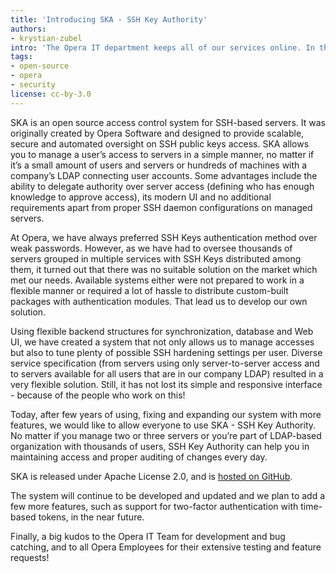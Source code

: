 ```yaml
---
title: 'Introducing SKA - SSH Key Authority'
authors:
- krystian-zubel
intro: 'The Opera IT department keeps all of our services online. In their work, they need to manage thousands of servers. Today, one of their tools that is used for SSH Access Control becomes Open Source - check out how it could make your life simpler!'
tags:
- open-source
- opera
- security
license: cc-by-3.0
---
```


SKA is an open source access control system for SSH-based servers. It was originally created by
Opera Software and designed to provide scalable, secure and automated oversight on SSH public keys
access. SKA allows you to manage a user’s access to servers in a simple manner, no matter if it’s a
small amount of users and servers or hundreds of machines with a company’s LDAP connecting user
accounts. Some advantages include the ability to delegate authority over server access (defining who
has enough knowledge to approve access), its modern UI and no additional requirements apart from
proper SSH daemon configurations on managed servers.

At Opera, we have always preferred SSH Keys authentication method over weak passwords. However, as
we have had to oversee thousands of servers grouped in multiple services with SSH Keys distributed
among them, it turned out that there was no suitable solution on the market which met our needs.
Available systems either were not prepared to work in a flexible manner or required a lot of hassle
to distribute custom-built packages with authentication modules. That lead us to develop our own
solution.

Using flexible backend structures for synchronization, database and Web UI, we have created a system
that not only allows us to manage accesses but also to tune plenty of possible SSH hardening
settings per user. Diverse service specification (from servers using only server-to-server access
and to servers available for all users that are in our company LDAP) resulted in a very flexible
solution. Still, it has not lost its simple and responsive interface - because of the people who
work on this!

Today, after few years of using, fixing and expanding our system with more features, we would like
to allow everyone to use SKA - SSH Key Authority. No matter if you manage two or three servers or
you’re part of LDAP-based organization with thousands of users, SSH Key Authority can help you in
maintaining access and proper auditing of changes every day.

SKA is released under Apache License 2.0, and is
[hosted on GitHub](https://github.com/operasoftware/ssh-key-authority).

The system will continue to be developed and updated and we plan to add a few more features, such as
support for two-factor authentication with time-based tokens, in the near future.

Finally, a big kudos to the Opera IT Team for development and bug catching, and to all Opera
Employees for their extensive testing and feature requests!
